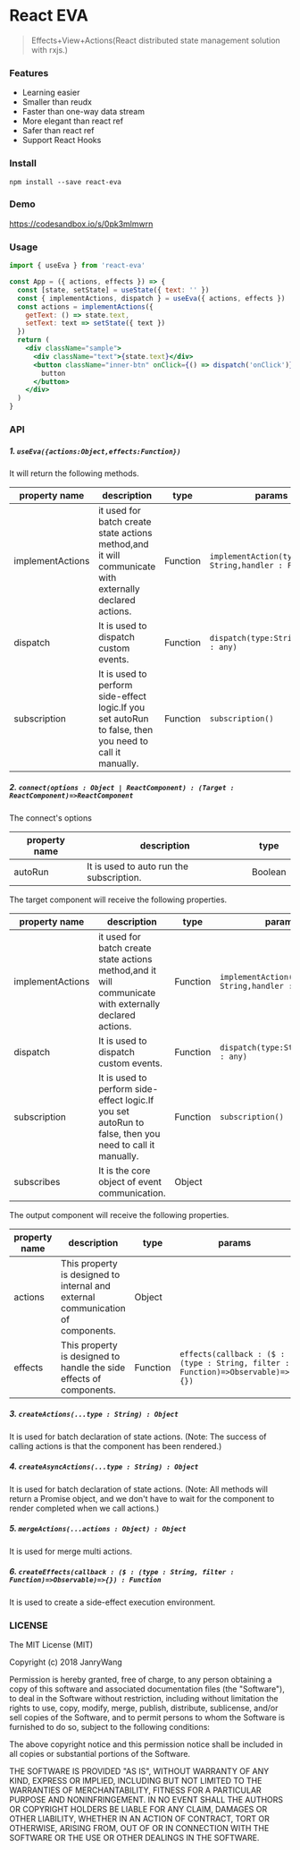 # React EVA

> Effects+View+Actions(React distributed state management solution with rxjs.)

### Features
- Learning easier
- Smaller than reudx
- Faster than one-way data stream
- More elegant than react ref
- Safer than react ref
- Support React Hooks

### Install

```
npm install --save react-eva
```

### Demo

https://codesandbox.io/s/0pk3mlmwrn

### Usage


```jsx
import { useEva } from 'react-eva'

const App = ({ actions, effects }) => {
  const [state, setState] = useState({ text: '' })
  const { implementActions, dispatch } = useEva({ actions, effects })
  const actions = implementActions({
    getText: () => state.text,
    setText: text => setState({ text })
  })
  return (
    <div className="sample">
      <div className="text">{state.text}</div>
      <button className="inner-btn" onClick={() => dispatch('onClick')}>
        button
      </button>
    </div>
  )
}
```


### API


##### 1. `useEva({actions:Object,effects:Function})`

It will return the following methods.

| property name    | description                                                                                             | type     | params                                              |
| ---------------- | ------------------------------------------------------------------------------------------------------- | -------- | --------------------------------------------------- |
| implementActions | it used for batch create state actions method,and it will communicate with externally declared actions. | Function | `implementAction(type : String,handler : Function)` |
| dispatch         | It is used to dispatch custom events.                                                                   | Function | `dispatch(type:String,..args : any)`                |
| subscription     | It is used to perform side-effect logic.If you set autoRun to false, then you need to call it manually. | Function | `subscription()`                                    |



##### 2. `connect(options : Object | ReactComponent) : (Target : ReactComponent)=>ReactComponent`

The connect's options

| property name | description                              | type    |
| ------------- | ---------------------------------------- | ------- |
| autoRun       | It is used to auto run the subscription. | Boolean |

The target component will receive the following properties.

| property name    | description                                                                                             | type     | params                                              |
| ---------------- | ------------------------------------------------------------------------------------------------------- | -------- | --------------------------------------------------- |
| implementActions | it used for batch create state actions method,and it will communicate with externally declared actions. | Function | `implementAction(type : String,handler : Function)` |
| dispatch         | It is used to dispatch custom events.                                                                   | Function | `dispatch(type:String,..args : any)`                |
| subscription     | It is used to perform side-effect logic.If you set autoRun to false, then you need to call it manually. | Function | `subscription()`                                    |
| subscribes       | It is the core object of event communication.                                                           | Object   |                                                     |

The output component will receive the following properties.

| property name | description                                                  | type     | params                                                       |
| ------------- | ------------------------------------------------------------ | -------- | ------------------------------------------------------------ |
| actions       | This property is designed to internal and external communication of components. | Object   |                                                              |
| effects       | This property is designed to handle the side effects of components. | Function | `effects(callback : ($ : (type : String, filter : Function)=>Observable)=>{})` |


##### 3. `createActions(...type : String) : Object`

It is used for batch declaration of state actions.
(Note: The success of calling actions is that the component has been rendered.)

##### 4. `createAsyncActions(...type : String) : Object`

It is used for batch declaration of state actions.
(Note: All methods will return a Promise object, and we don't have to wait for the component to render completed when we call actions.)

##### 5. `mergeActions(...actions : Object) : Object`

It is used for merge multi actions.

##### 6. `createEffects(callback : ($ : (type : String, filter : Function)=>Observable)=>{}) : Function`

It is used to create a side-effect execution environment.



### LICENSE

The MIT License (MIT)

Copyright (c) 2018 JanryWang

Permission is hereby granted, free of charge, to any person obtaining a copy of
this software and associated documentation files (the "Software"), to deal in
the Software without restriction, including without limitation the rights to
use, copy, modify, merge, publish, distribute, sublicense, and/or sell copies of
the Software, and to permit persons to whom the Software is furnished to do so,
subject to the following conditions:

The above copyright notice and this permission notice shall be included in all
copies or substantial portions of the Software.

THE SOFTWARE IS PROVIDED "AS IS", WITHOUT WARRANTY OF ANY KIND, EXPRESS OR
IMPLIED, INCLUDING BUT NOT LIMITED TO THE WARRANTIES OF MERCHANTABILITY, FITNESS
FOR A PARTICULAR PURPOSE AND NONINFRINGEMENT. IN NO EVENT SHALL THE AUTHORS OR
COPYRIGHT HOLDERS BE LIABLE FOR ANY CLAIM, DAMAGES OR OTHER LIABILITY, WHETHER
IN AN ACTION OF CONTRACT, TORT OR OTHERWISE, ARISING FROM, OUT OF OR IN
CONNECTION WITH THE SOFTWARE OR THE USE OR OTHER DEALINGS IN THE SOFTWARE.
